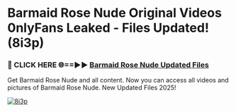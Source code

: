 # Barmaid Rose Nude Original Videos 0nlyFans Leaked - Files Updated! (8i3p)

<h3>🔴 CLICK HERE 🌐==►► <a href="https://tinyurl.com/52m3yx9h" rel="nofollow">Barmaid Rose Nude Updated Files</a></h3>

Get Barmaid Rose Nude and all content. Now you can access all videos and pictures of Barmaid Rose Nude. New Updated Files 2025!

[![8i3p](https://i.imgur.com/TnHtlc8.gif)](https://tinyurl.com/52m3yx9h)
